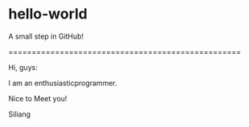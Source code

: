 # hello-world
A small step in GitHub!

==================================================

Hi, guys:

I am an enthusiasticprogrammer.

Nice to Meet you!

Siliang
